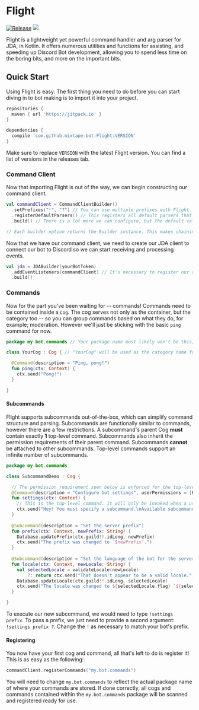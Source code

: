 # Flight
[![Release](https://jitpack.io/v/mixtape-bot/flight.svg)](https://jitpack.io/#mixtape-bot/flight)
[![](https://jitci.com/gh/mixtape-bot/flight/svg)](https://jitci.com/gh/mixtape-bot/flight)

Flight is a lightweight yet powerful command handler and arg parser for JDA, in Kotlin. It offers numerous utilities and functions for assisting, and speeding up Discord Bot development, allowing you to spend less time on the boring bits, and more on the important bits.

## Quick Start
Using Flight is easy. The first thing you need to do before you can start diving in to bot making is to import it into your project.
```gradle
repositories {
  maven { url 'https://jitpack.io' }
}

dependencies {
  compile 'com.github.mixtape-bot:Flight:VERSION'
}
```
Make sure to replace `VERSION` with the latest Flight version. You can find a list of versions in the releases tab.

### Command Client
Now that importing Flight is out of the way, we can begin constructing our command client.
```kotlin
val commandClient = CommandClientBuilder()
  .setPrefixes("!", "?") // You can use multiple prefixes with Flight.
  .registerDefaultParsers() // This registers all default parsers that ship with Flight. This allows us to make use of Flight's arg-parsing capabilities.
  .build() // There is a lot more we can configure, but the default values are fine for our needs.

// Each builder option returns the Builder instance. This makes chaining calls easy.
```

Now that we have our command client, we need to create our JDA client to connect our bot to Discord so we can start receiving and processing events.
```kotlin
val jda = JDABuilder(yourBotToken)
  .addEventListeners(commandClient) // It's necessary to register our command client as an event listener so that it can process commands. This is also necessary for event waiting.
  .build()
```

### Commands
Now for the part you've been waiting for -- commands!
Commands need to be contained inside a `Cog`. The cog serves not only as the container, but the category too -- so you can group commands based on what they do, for example; moderation. However we'll just be sticking with the basic `ping` command for now.
```kotlin
package my.bot.commands // Your package name most likely won't be this, but this is included as it's necessary for registering commands with the command client.

class YourCog : Cog { // "YourCog" will be used as the category name for commands within this cog.

  @Command(description = "Ping, pong!")
  fun ping(ctx: Context) {
    ctx.send("Pong!")
  }

}
```

#### Subcommands
Flight supports subcommands out-of-the-box, which can simplify command structure and parsing. Subcommands are functionally similar to commands, however there are a few restrictions. A subcommand's parent Cog **must** contain exactly **1** top-level command. Subcommands also inherit the permission requirements of their parent command. Subcommands **cannot** be attached to other subcommands.
Top-level commands support an infinite number of subcommands.
```kotlin
package my.bot.commands

class SubcommandDemo : Cog {

  // The permission requirement seen below is enforced for the top-level command, and any subcommands it may have.
  @Command(description = "Configure bot settings", userPermissions = [Permission.MANAGE_SERVER])
  fun settings(ctx: Context) {
    // This is the top-level command. It will only be invoked when a user does not specify a (valid) subcommand.
    ctx.send("Hey! You must specify a subcommand.\nAvailable subcommands:\n`prefix` `locale`")
  }
  
  @Subcommand(description = "Set the server prefix")
  fun prefix(ctx: Context, newPrefix: String) {
    Database.updatePrefix(ctx.guild!!.idLong, newPrefix)
    ctx.send("The prefix was changed to `$newPrefix`.")
  }
  
  @Subcommand(description = "Set the language of the bot for the server.")
  fun locale(ctx: Context, newLocale: String) {
    val selectedLocale = validateLocale(newLocale)
        ?: return ctx.send("That doesn't appear to be a valid locale.")
    Database.updateLocale(ctx.guild!!.idLong, selectedLocale)
    ctx.send("The locale was changed to ${selectedLocale.flag} `${selectedLocale.asIso}`.")
  }

}
```
To execute our new subcommand, we would need to type `!settings prefix`. To pass a prefix, we just need to provide a second argument: `!settings prefix ?`.
Change the `!` as necessary to match your bot's prefix.

#### Registering
You now have your first cog and command, all that's left to do is register it! This is as easy as the following:
```kotlin
commandClient.registerCommands("my.bot.commands")
```

You will need to change `my.bot.commands` to reflect the actual package name of where your commands are stored. If done correctly, all cogs and commands contained within the `my.bot.commands` package will be scanned and registered ready for use.
